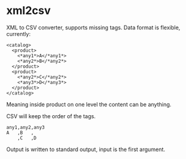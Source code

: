 # xml2csv
XML to CSV converter, supports missing tags.
Data format is flexible, currently:
  
    <catalog>
      <product>
        <*any1*>A</*any1*>
        <*any2*>B</*any2*>
      </product>
      <product>
        <*any2*>C</*any2*>
        <*any3*>D</*any3*>
      </product>
    </catalog>

Meaning inside product on one level the content can be anything.

CSV will keep the order of the tags.

    any1,any2,any3
    A   ,B   ,
        ,C   ,D

Output is written to standard output, input is the first argument.

